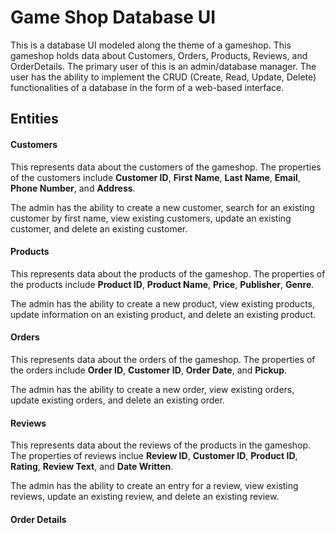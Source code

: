 # Game Shop Database UI

This is a database UI modeled along the theme of a gameshop. This gameshop holds data about Customers, Orders, Products, Reviews, and OrderDetails. The primary user of this is an admin/database manager. The user has the ability to implement the CRUD (Create, Read, Update, Delete) functionalities of a database in the form of a web-based interface.

## Entities

#### Customers
This represents data about the customers of the gameshop. The properties of the customers include **Customer ID**, **First Name**, **Last Name**, **Email**, **Phone Number**, and **Address**.

The admin has the ability to create a new customer, search for an existing customer by first name, view existing customers, update an existing customer, and delete an existing customer.

#### Products
This represents data about the products of the gameshop. The properties of the products include **Product ID**, **Product Name**, **Price**, **Publisher**, **Genre**.

The admin has the ability to create a new product, view existing products, update information on an existing product, and delete an existing product.

#### Orders
This represents data about the orders of the gameshop. The properties of the orders include **Order ID**, **Customer ID**, **Order Date**, and **Pickup**.

The admin has the ability to create a new order, view existing orders, update existing orders, and delete an existing order.

#### Reviews
This represents data about the reviews of the products in the gameshop. The properties of reviews inclue **Review ID**, **Customer ID**, **Product ID**, **Rating**, **Review Text**, and **Date Written**.

The admin has the ability to create an entry for a review, view existing reviews, update an existing review, and delete an existing review.

#### Order Details